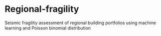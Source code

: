 # Regional-fragility
Seismic fragility assessment of regional building portfolios using machine learning and Poisson binomial distribution
